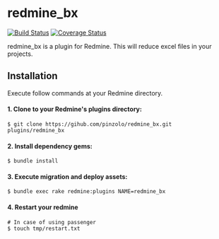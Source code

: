 # redmine_bx
[![Build Status](https://secure.travis-ci.org/pinzolo/redmine_bx.png)](http://travis-ci.org/pinzolo/redmine_bx)
[![Coverage Status](https://coveralls.io/repos/pinzolo/redmine_bx/badge.png)](https://coveralls.io/r/pinzolo/redmine_bx)

redmine_bx is a plugin for Redmine. This will reduce excel files in your projects.

## Installation

Execute follow commands at your Redmine directory.

#### 1. Clone to your Redmine's plugins directory:

```shell
$ git clone https://gihub.com/pinzolo/redmine_bx.git plugins/redmine_bx
```

#### 2. Install dependency gems:

```shell
$ bundle install
```

#### 3. Execute migration and deploy assets:

```shell
$ bundle exec rake redmine:plugins NAME=redmine_bx
```

#### 4. Restart your redmine

```shell
# In case of using passenger
$ touch tmp/restart.txt
```
